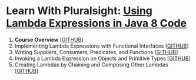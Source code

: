 # Learn With Pluralsight: [Using Lambda Expressions in Java 8 Code][url.course]

1. **Course Overview** [[GITHUB][branch.gh.main]]
2. Implementing Lambda Expressions with Functional Interfaces [[GITHUB][branch.gh.p2]]
3. Writing Suppliers, Consumers, Predicates, and Functions [[GITHUB][branch.gh.p3]]
4. Invoking a Lambda Expression on Objects and Primitive Types [[GITHUB][branch.gh.p4]]
5. Creating Lambdas by Chaining and Composing Other Lambdas [[GITHUB][branch.gh.p5]]

[url.course]: https://app.pluralsight.com/library/courses/lambda-expressions-java-code
[branch.gh.main]: https://github.com/reinielfc/lrn-ps-java8-lambda-expressions/tree/main
[branch.gh.p2]: https://github.com/reinielfc/lrn-ps-java8-lambda-expressions/tree/2-ImplementingLambdaExpressionsWithFunctionalInterfaces
[branch.gh.p3]: https://github.com/reinielfc/lrn-ps-java8-lambda-expressions/tree/3-WritingSuppliersConsumersPredicatesAndFunctions
[branch.gh.p4]: https://github.com/reinielfc/lrn-ps-java8-lambda-expressions/tree/4-InvokingALambdaExpressionOnObjectsAndPrimitiveTypes
[branch.gh.p5]: https://github.com/reinielfc/lrn-ps-java8-lambda-expressions/tree/5-CreatingLambdasByChainingAndComposingOtherLambdas

